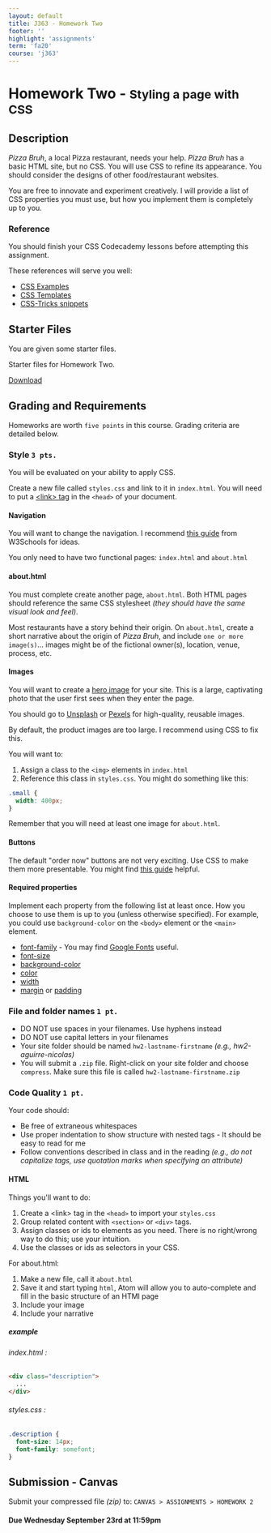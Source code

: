 ```yaml
---
layout: default
title: J363 - Homework Two
footer: ''
highlight: 'assignments'
term: 'fa20'
course: 'j363'
---
```

# Homework Two - <small>Styling a page with CSS</small>
## Description
_Pizza Bruh_, a local Pizza restaurant, needs your help.
_Pizza Bruh_ has a basic HTML site, but no CSS.
You will use CSS to refine its appearance.
You should consider the designs of other food/restaurant websites.

You are free to innovate and experiment creatively. I will provide a list of CSS properties you must use, but how you implement them is completely up to you.

### Reference
You should finish your CSS Codecademy lessons before attempting this assignment.

These references will serve you well:
 * [CSS Examples](https://www.w3schools.com/css/css_examples.asp)
 * [CSS Templates](https://www.w3schools.com/css/css_templates.asp)
 * [CSS-Tricks snippets](https://css-tricks.com/snippets/css/)

## Starter Files
You are given some starter files.

<div class="card-block">
  <p class="card-text">Starter files for Homework Two.</p>
  <a href="start/hw2-start.zip" class="btn btn-primary text-white" target="_blank">Download</a>
</div>

## Grading and Requirements
Homeworks are worth `five points` in this course. Grading criteria are detailed below.

### Style `3 pts.`
You will be evaluated on your ability to apply CSS.

Create a new file called `styles.css` and link to it in `index.html`.  You will need to put a [&lt;link&gt; tag](https://www.w3schools.com/tags/tag_link.asp) in the `<head>` of your document.

#### Navigation
You will want to change the navigation. I recommend [this guide](https://www.w3schools.com/css/css_navbar.asp) from W3Schools for ideas.

You only need to have two functional pages: `index.html` and `about.html`

#### about.html
You must complete create another page, `about.html`. Both HTML pages should reference the same CSS stylesheet _(they should have the same visual look and feel)_.

Most restaurants have a story behind their origin. On `about.html`, create a short narrative about the origin of _Pizza Bruh_, and include `one or more image(s)`... images might be of the fictional owner(s), location, venue, process, etc. 

#### Images
You will want to create a [hero image](https://www.w3schools.com/howto/howto_css_hero_image.asp) for your site. This is a large, captivating photo that the user first sees when they enter the page.

You should go to [Unsplash](https://unsplash.com/) or [Pexels](https://www.pexels.com/) for high-quality, reusable images.

By default, the product images are too large. I recommend using CSS to fix this.

You will want to:
1. Assign a class to the `<img>` elements in `index.html`
2. Reference this class in `styles.css`. You might do something like this:

```css
.small {
  width: 400px;
}
```

Remember that you will need at least one image for `about.html`.

#### Buttons
The default "order now" buttons are not very exciting. Use CSS to make them more presentable. You might find [this guide](https://www.w3schools.com/css/css3_buttons.asp) helpful.

#### Required properties
Implement each property from the following list at least once. How you choose to use them is up to you (unless otherwise specified). For example, you could use `background-color` on the `<body>` element or the `<main>` element.

 * [font-family](https://www.w3schools.com/cssref/pr_font_font-family.asp) - You may find [Google Fonts](https://fonts.google.com/) useful.
 * [font-size](https://www.w3schools.com/cssref/pr_font_font-size.asp)
 * [background-color](https://www.w3schools.com/cssref/pr_background-color.asp)
 * [color](https://www.w3schools.com/cssref/pr_text_color.asp)
 * [width](https://www.w3schools.com/cssref/pr_dim_width.asp)
 * [margin](https://www.w3schools.com/cssref/pr_margin.asp) or [padding](https://www.w3schools.com/cssref/pr_padding.asp)

### File and folder names `1 pt.`
 * DO NOT use spaces in your filenames. Use hyphens instead
 * DO NOT use capital letters in your filenames
 * Your site folder should be named `hw2-lastname-firstname` _(e.g., hw2-aguirre-nicolas)_
 * You will submit a `.zip` file. Right-click on your site folder and choose `compress`. Make sure this file is called `hw2-lastname-firstname.zip`

### Code Quality `1 pt.`
Your code should:

 * Be free of extraneous whitespaces
 * Use proper indentation to show structure with nested tags - It should be easy to read for me
 * Follow conventions described in class and in the reading _(e.g., do not capitalize tags, use quotation marks when specifying an attribute)_

#### HTML
Things you'll want to do:

1. Create a &lt;link&gt; tag in the `<head>` to import your `styles.css`
2. Group related content with `<section>` or `<div>` tags.
3. Assign classes or ids to elements as you need. There is no right/wrong way to do this; use your intuition.
4. Use the classes or ids as selectors in your CSS.

For about.html:

1. Make a new file, call it `about.html`
2. Save it and start typing `html`, Atom will allow you to auto-complete and fill in the basic structure of an HTMl page
3. Include your image
4. Include your narrative

##### example
###### _index.html_ :

```html
<div class="description">
  ...
</div>
```
###### _styles.css_ :

```css
.description {
  font-size: 14px;
  font-family: somefont;
}
```

## Submission - Canvas
Submit your compressed file _(zip)_ to: `CANVAS > ASSIGNMENTS > HOMEWORK 2`

#### **Due Wednesday September 23rd at 11:59pm**
